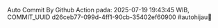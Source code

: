 Auto Commit By Github Action pada: 2025-07-19 19:43:45 WIB, COMMIT_UUID d26ceb77-099d-4ff1-90cb-35402ef60900 #autohijau🗿
